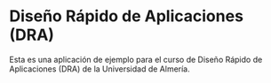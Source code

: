 # Diseño Rápido de Aplicaciones (DRA)
Esta es una aplicación de ejemplo para el curso de Diseño Rápido de Aplicaciones (DRA) de la Universidad de Almería.


